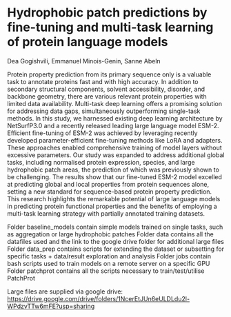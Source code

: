 # Hydrophobic patch predictions by fine-tuning and multi-task learning of protein language models

Dea Gogishvili, Emmanuel Minois-Genin, Sanne Abeln

Protein property prediction from its primary sequence only is a valuable task to annotate proteins fast and with high accuracy. In addition to secondary structural components, solvent accessibility, disorder, and backbone geometry, there are various relevant protein properties with limited data availability. Multi-task deep learning offers a promising solution for addressing data gaps, simultaneously outperforming single-task methods. In this study, we harnessed existing deep learning architecture by NetSurfP3.0 and a recently released leading large language model ESM-2. Efficient fine-tuning of ESM-2 was achieved by leveraging recently developed parameter-efficient fine-tuning methods like LoRA and adapters. These approaches enabled comprehensive training of model layers without excessive parameters. Our study was expanded to address additional global tasks, including normalised protein expression, species, and large hydrophobic patch areas, the prediction of which was previously shown to be challenging. The results show that our fine-tuned ESM-2 model excelled at predicting global and local properties from protein sequences alone, setting a new standard for sequence-based protein property prediction. This research highlights the remarkable potential of large language models in predicting protein functional properties and the benefits of employing a multi-task learning strategy with partially annotated training datasets.

Folder baseline_models contain simple models trained on single tasks, such as aggregation or large hydrophobic patches
Folder data contains all the datafiles used and the link to the google drive folder for additional large files
Folder data_prep contains scripts for extending the dataset or subsetting for specific tasks + data/result exploration and analysis
Folder jobs contain bash scripts used to train models on a remote server on a specific GPU
Folder patchprot contains all the scripts necessary to train/test/utilise PatchProt

Large files are supplied via google drive: https://drive.google.com/drive/folders/1NcerEtJUn6eULDLdu2l-WPdzvTTw6mFE?usp=sharing